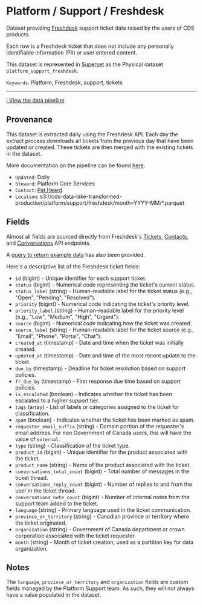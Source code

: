 # Platform / Support / Freshdesk

Dataset providing [Freshdesk](https://www.freshworks.com/freshdesk/) support ticket data raised by the users of CDS products.

Each row is a Freshdesk ticket that does not include any personally identifiable information (PII) or user entered content.

This dataset is represented in [Superset](https://superset.cds-snc.ca/) as the Physical dataset `platform_support_freshdesk`. 

`Keywords`: Platform, Freshdesk, support, tickets

---

[:information_source:  View the data pipeline](../../../pipelines/platform/support/freshdesk.md)

## Provenance

This dataset is extracted daily using the Freshdesk API.  Each day the extract process downloads all tickets from the previous day that have been updated or created.  These tickets are then merged with the existing tickets in the dataset.

More documentation on the pipeline can be found [here](../../../pipelines/platform/support/freshdesk.md).

* `Updated`: Daily
* `Steward`: Platform Core Services
* `Contact`: [Pat Heard](mailto:patrick.heard@cds-snc.ca)
* `Location`: s3://cds-data-lake-transformed-production/platform/support/freshdesk/month=YYYY-MM/*.parquet

## Fields

Almost all fields are sourced directly from Freshdesk's [Tickets](https://developers.freshdesk.com/api/#tickets), [Contacts](https://developers.freshdesk.com/api/#contacts), and [Conversations](https://developers.freshdesk.com/api/#conversations) API endpoints.

A [query to return example data](examples/freshdesk.sql) has also been provided.

Here's a descriptive list of the Freshdesk ticket fields:

* `id` (bigint) - Unique identifier for each support ticket.
* `status` (bigint) - Numerical code representing the ticket's current status.
* `status_label` (string) - Human-readable label for the ticket status (e.g., "Open", "Pending", "Resolved").
* `priority` (bigint) - Numerical code indicating the ticket's priority level.
* `priority_label` (string) - Human-readable label for the priority level (e.g., "Low", "Medium", "High", "Urgent").
* `source` (bigint) - Numerical code indicating how the ticket was created.
* `source_label` (string) - Human-readable label for the ticket source (e.g., "Email", "Phone", "Portal", "Chat").
* `created_at` (timestamp) - Date and time when the ticket was initially created.
* `updated_at` (timestamp) - Date and time of the most recent update to the ticket.
* `due_by` (timestamp) - Deadline for ticket resolution based on support policies.
* `fr_due_by` (timestamp) - First response due time based on support policies.
* `is_escalated` (boolean) - Indicates whether the ticket has been escalated to a higher support tier.
* `tags` (array<string>) - List of labels or categories assigned to the ticket for classification.
* `spam` (boolean) - Indicates whether the ticket has been marked as spam.
* `requester_email_suffix` (string) - Domain portion of the requester's email address.  For non Government of Canada users, this will have the value of `external`.
* `type` (string) - Classification of the ticket type.
* `product_id` (bigint) - Unique identifier for the product associated with the ticket.
* `product_name` (string) - Name of the product associated with the ticket.
* `conversations_total_count` (bigint) - Total number of messages in the ticket thread.
* `conversations_reply_count` (bigint) - Number of replies to and from the user in the ticket thread.
* `conversations_note_count` (bigint) - Number of internal notes from the support team added to the ticket.
* `language` (string) - Primary language used in the ticket communication.
* `province_or_territory` (string) - Canadian province or territory where the ticket originated.
* `organization` (string) - Government of Canada department or crown corporation associated with the ticket requester.
* `month` (string) - Month of ticket creation, used as a partition key for data organization.

## Notes

The `language`, `province_or_territory` and `organization` fields are custom fields managed by the Platform Support team.  As such, they will not always have a value populated in the dataset.
